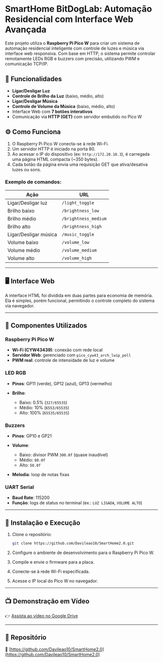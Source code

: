 # SmartHome BitDogLab: Automação Residencial com Interface Web Avançada

Este projeto utiliza o **Raspberry Pi Pico W** para criar um sistema de automação residencial inteligente com controle de luzes e música via interface web responsiva. Com base em HTTP, o sistema permite controlar remotamente LEDs RGB e buzzers com precisão, utilizando PWM e comunicação TCP/IP.

## 🔧 Funcionalidades

* **Ligar/Desligar Luz**
* **Controle de Brilho da Luz** (baixo, médio, alto)
* **Ligar/Desligar Música**
* **Controle de Volume da Música** (baixo, médio, alto)
* Interface Web com **7 botões interativos**
* Comunicação via **HTTP (GET)** com servidor embutido no Pico W

## ⚙️ Como Funciona

1. O Raspberry Pi Pico W conecta-se à rede Wi-Fi.
2. Um servidor HTTP é iniciado na porta 80.
3. Ao acessar o IP do dispositivo (ex: `http://172.20.10.3`), é carregada uma página HTML compacta (\~350 bytes).
4. Cada botão da página envia uma requisição GET que ativa/desativa luzes ou sons.

### Exemplo de comandos:

| Ação                  | URL                  |
| --------------------- | -------------------- |
| Ligar/Desligar luz    | `/light_toggle`      |
| Brilho baixo          | `/brightness_low`    |
| Brilho médio          | `/brightness_medium` |
| Brilho alto           | `/brightness_high`   |
| Ligar/Desligar música | `/music_toggle`      |
| Volume baixo          | `/volume_low`        |
| Volume médio          | `/volume_medium`     |
| Volume alto           | `/volume_high`       |

---

## 🖥️ Interface Web

A interface HTML foi dividida em duas partes para economia de memória. Ela é simples, porém funcional, permitindo o controle completo do sistema via navegador.

---

## 🔌 Componentes Utilizados

### Raspberry Pi Pico W

* **Wi-Fi (CYW43439)**: conexão com rede local
* **Servidor Web**: gerenciado com `pico_cyw43_arch_lwip_poll`
* **PWM real**: controle de intensidade de luz e volume

### LED RGB

* **Pinos**: GP11 (verde), GP12 (azul), GP13 (vermelho)
* **Brilho**:

  * Baixo: 0.5% (`327/65535`)
  * Médio: 10% (`6553/65535`)
  * Alto: 100% (`65535/65535`)

### Buzzers

* **Pinos**: GP10 e GP21
* **Volume**:

  * Baixo: divisor PWM `300.0f` (quase inaudível)
  * Médio: `80.0f`
  * Alto: `50.0f`
* **Melodia**: loop de notas fixas

### UART Serial

* **Baud Rate**: 115200
* **Função**: logs de status no terminal (ex.: `LUZ LIGADA`, `VOLUME ALTO`)

---

## 🧪 Instalação e Execução

1. Clone o repositório:

   ```bash
   git clone https://github.com/Davileao10/SmartHome2.0.git
   ```
2. Configure o ambiente de desenvolvimento para o Raspberry Pi Pico W.
3. Compile e envie o firmware para a placa.
4. Conecte-se à rede Wi-Fi especificada.
5. Acesse o IP local do Pico W no navegador.

---

## 📺 Demonstração em Vídeo

👉 [Assista ao vídeo no Google Drive](https://drive.google.com/file/d/16cva3hpsAIX87CC1iE3LW0mABgXFW3QK/view?usp=sharing)

---

## 📂 Repositório

🔗 [https://github.com/Davileao10/SmartHome2.0](https://github.com/Davileao10/SmartHome2.0)



